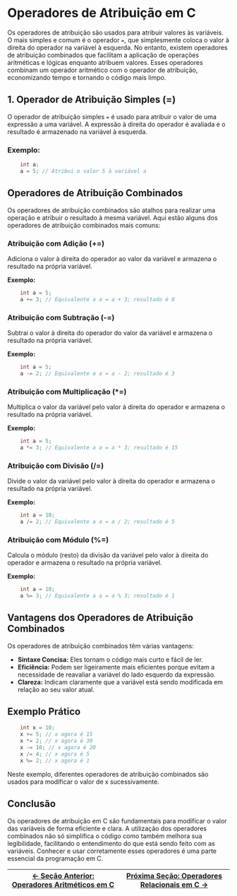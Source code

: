 # Operadores de Atribuição em C

Os operadores de atribuição são usados para atribuir valores às variáveis. O mais simples e comum é o operador `=`, que simplesmente coloca o valor à direita do operador na variável à esquerda. No entanto, existem operadores de atribuição combinados que facilitam a aplicação de operações aritméticas e lógicas enquanto atribuem valores. Esses operadores combinam um operador aritmético com o operador de atribuição, economizando tempo e tornando o código mais limpo.

## 1. Operador de Atribuição Simples (=)

O operador de atribuição simples `=` é usado para atribuir o valor de uma expressão a uma variável. A expressão à direita do operador é avaliada e o resultado é armazenado na variável à esquerda.

### Exemplo:

```c
    int a;
    a = 5; // Atribui o valor 5 à variável a
```

## Operadores de Atribuição Combinados

Os operadores de atribuição combinados são atalhos para realizar uma operação e atribuir o resultado à mesma variável. Aqui estão alguns dos operadores de atribuição combinados mais comuns:

### Atribuição com Adição (+=)

Adiciona o valor à direita do operador ao valor da variável e armazena o resultado na própria variável.

**Exemplo:**

```c
    int a = 5;
    a += 3; // Equivalente a a = a + 3; resultado é 8
```

### Atribuição com Subtração (-=)

Subtrai o valor à direita do operador do valor da variável e armazena o resultado na própria variável.

**Exemplo:**

```c
    int a = 5;
    a -= 2; // Equivalente a a = a - 2; resultado é 3
```

### Atribuição com Multiplicação (\*=)

Multiplica o valor da variável pelo valor à direita do operador e armazena o resultado na própria variável.

**Exemplo:**

```c
    int a = 5;
    a *= 3; // Equivalente a a = a * 3; resultado é 15
```

### Atribuição com Divisão (/=)

Divide o valor da variável pelo valor à direita do operador e armazena o resultado na própria variável.

**Exemplo:**

```c
    int a = 10;
    a /= 2; // Equivalente a a = a / 2; resultado é 5
```

### Atribuição com Módulo (%=)

Calcula o módulo (resto) da divisão da variável pelo valor à direita do operador e armazena o resultado na própria variável.

**Exemplo:**

```c
    int a = 10;
    a %= 3; // Equivalente a a = a % 3; resultado é 1
```

## Vantagens dos Operadores de Atribuição Combinados

Os operadores de atribuição combinados têm várias vantagens:

-   **Sintaxe Concisa:** Eles tornam o código mais curto e fácil de ler.
-   **Eficiência:** Podem ser ligeiramente mais eficientes porque evitam a necessidade de reavaliar a variável do lado esquerdo da expressão.
-   **Clareza:** Indicam claramente que a variável está sendo modificada em relação ao seu valor atual.

## Exemplo Prático

```c
    int x = 10;
    x += 5; // x agora é 15
    x *= 2; // x agora é 30
    x -= 10; // x agora é 20
    x /= 4; // x agora é 5
    x %= 2; // x agora é 1
```

Neste exemplo, diferentes operadores de atribuição combinados são usados para modificar o valor de x sucessivamente.

## Conclusão

Os operadores de atribuição em C são fundamentais para modificar o valor das variáveis de forma eficiente e clara. A utilização dos operadores combinados não só simplifica o código como também melhora sua legibilidade, facilitando o entendimento do que está sendo feito com as variáveis. Conhecer e usar corretamente esses operadores é uma parte essencial da programação em C.

| [← Seção Anterior: Operadores Aritméticos em C](https://github.com/ArturColen/Pre-AEDS1-Workshop/blob/main/materiais/03-processamento-de-dados/03.01-operadores-aritmeticos.md) | [Próxima Seção: Operadores Relacionais em C →](https://github.com/ArturColen/Pre-AEDS1-Workshop/blob/main/materiais/03-processamento-de-dados/03.03-operadores-relacionais.md) |
| ------------------------------------------------------------------------------------------------------------------------------------------------------------------------------- | ------------------------------------------------------------------------------------------------------------------------------------------------------------------------------ |

